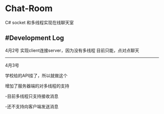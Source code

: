 # Chat-Room
C# socket 和多线程实现在线聊天室 


#Development Log
---

4月2号
  实现client连接server，因为没有多线程 目前只能，点对点聊天
  
---
4月3号
  <p>学校给的API挂了，所以就做这个</p>
  <p>增加了服务器端的对多线程的支持</p>
  <p>-目前多线程只支持接收消息</p>
  <p>-还不支持向客户端发送消息</p>
